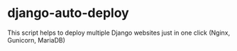 # django-auto-deploy
This script helps to deploy multiple Django websites just in one click (Nginx, Gunicorn, MariaDB)
